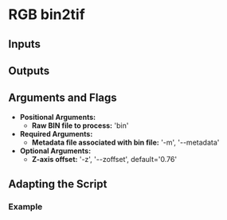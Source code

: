 # RGB bin2tif

## Inputs

## Outputs

## Arguments and Flags
* **Positional Arguments:** 
    * **Raw BIN file to process:** 'bin' 
* **Required Arguments:**
    * **Metadata file associated with bin file:** '-m', '--metadata'                
* **Optional Arguments:**
    * **Z-axis offset:** '-z', '--zoffset', default='0.76'
       
## Adapting the Script
                                        
### Example
